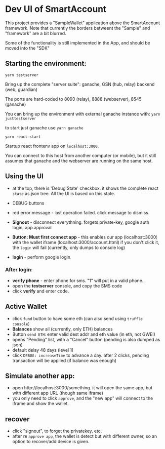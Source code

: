 # Dev UI of SmartAccount

This project provides a "SampleWallet" application above the SmartAccount framework.
Note that currently the borders betweent the "Sample" and "framework" 
are a bit blurred.

Some of the functionality is still implemented in the App, and should be moved into the "SDK"

## Starting the environment:

```
yarn testserver
```

Bring up the complete "server suite": ganache, GSN (hub, relay)
backend (web, guardian)

The ports are hard-coded to 8090 (relay), 8888 (webserver), 8545 (ganache)

You can bring up the environment with external ganache instance with:
`yarn justtestserver`

to start just ganache use `yarn ganache`

```
yarn react-start
```

Startup react frontenv app on `localhost:3000`.

You can connect to this host from another computer (or mobile), but it still assumes
that ganache and the webserver are running on the same host.


## Using the UI
- at the top, there is 'Debug State' checkbox. it shows the complete react `state` as json tree. All the UI is based on this state.
- DEBUG buttons
- red error message - last operation failed. click message to dismiss.
- **Signout** - disconnect everythning. forgets private-key, google auth login, app approval
 
- **Button: Must first connect app** - this enables our app (localhost:3000) with the wallet iframe (localhost:3000/account.html)
  if you don't click it, the `login` will fail (currently, only dumps to console log) 
  
- **login** - perform google login. 

### After login:
- **verify phone** - enter phone for sms. "1" will put in a valid phone..
- open the **testserver** console, and copy the SMS code
- click **verify** and enter code.

## Active Wallet
- click `fund` button to have some eth (can also send using `truffle console`)
- **Balances** show all (currently, only ETH) balances
- Button `send ETH`: enter valid dest addr and eth value (in eth, not GWEI)
- opens "Pending" list, with a "Cancel" button (pending is also dumped as json)
- default delay 48 days (level 1)
- click `DEBUG: increaseTime` to advance a day. 
  after 2 clicks, pending transaction will be applied (if balance was enough)

## Simulate another app:
- open http://localhost:3000/something. it will open the same app, but with different app URL (though same iframe)
- you only need to click `approve`, and the "new app" will connect to the iframe and show the wallet.

## recover
- click "signout", to forget the privatekey, etc.
- after re `approve app`, the wallet is detect but with different owner, so an option to recover/add device is given.
